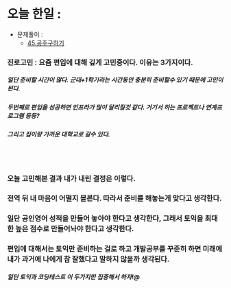 # 오늘 한일 :
  - 문제풀이 :
    - [45.공주구하기](https://github.com/SeungMin2001/TIL/blob/main/CodingTest/45.%EA%B3%B5%EC%A3%BC%20%EA%B5%AC%ED%95%98%EA%B8%B0.md) 
    
### 진로고민 : 요즘 편입에 대해 깊게 고민중이다. 이유는 3가지이다.
##### 일단 준비할 시간이 많다. 군대+1학기라는 시간동안 충분히 준비할수 있기 때문에 고민이 된다.
##### 두번째로 편입을 성공하면 인프라가 많이 달리질것 같다. 거기서 하는 프로젝트나 연계프로그램 등등?
##### 그리고 집이랑 가까운 대학교로 갈수 있다.
<br><br>
### 오늘 고민해본 결과 내가 내린 결정은 이렇다.
### 전역 뒤 내 마음이 어떨지 몰른다. 따라서 준비를 해놓는게 맞다고 생각한다.
### 일단 공인영어 성적을 만들어 놓아야 한다고 생각한다, 그래서 토익을 최대한 높은 점수로 만들어놔야 한다고 생각한다.
### 편입에 대해서는 토익만 준비하는 걸로 하고 개발공부를 꾸준히 하면 미래에 내가 과거에 나에게 참 잘했다고 말하지 않을까 생각된다.
##### 일단 토익과 코딩테스트 이 두가지만 집중해서 하자!@
    
    
